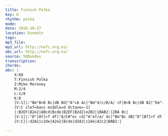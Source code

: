 ```yaml
---
title: Finnish Polka
key: D
rhythm: polka 
mode:
date: 2016-10-27
location: Dunedin
tags:
mp3_file:
mp3_url: http://nefc.org.nz/
abc_url: http://nefc.org.nz/
source: 50Dundas
transcription:
chords: 
abc: |
    X:69
    T:Finnish Polka
    Z:Mike Moroney
    M:2/4
    L:1/8
    K:D
    [V:1]|:"Bm"B>B Bc|dB Bd|"A"cA Ac|"Bm"d/c/B/A/ cF|B>B Bc|dB B2|"Em"[Be]2dc|1"Bm"BAB2:|2"Bm"Bc de|
    [V:C clef=bass middle=d Octave=-1]
    |:B2EF|B2e2|ABcd|Bcde|B2EF|B2d2|e2B2|1BAB2:|2BA Bc|
    [V:1]|:"D"[Af]>f df|"A/C#"ec cd|"A"ef/e/ dc|"Bm"Bc dB|"D"[Bf]>f df|"A/C#"ec cd|"A"ef/e/ dc|"Bm"BAB2:|
    [V:C]|:d2A2|c2de|A2e2|Bcde|d2A2|c2de|A2c2|BAB2:|

---
```


